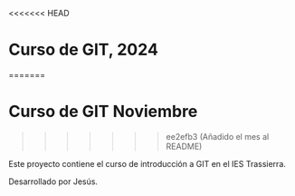 <<<<<<< HEAD
# Curso de GIT, 2024
=======
# Curso de GIT Noviembre
>>>>>>> ee2efb3 (Añadido el mes al README)

Este proyecto contiene el curso de introducción a GIT en el IES Trassierra.

Desarrollado por Jesús.
